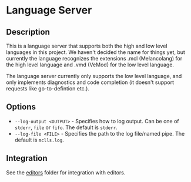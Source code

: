 # Language Server

## Description
This is a language server that supports both the high and low level languages
in this project.  We haven't decided the name for things yet, but currently the
language recognizes the extensions .mcl (Melancolang) for the high level
language and .vmd (VeMod) for the low level language.

The language server currently only supports the low level language, and only
implements diagnostics and code completion (it doesn't support requests like
go-to-defintion etc.).

## Options
* `--log-output <OUTPUT>` - Specifies how to log output. Can be one of `stderr`, `file` or `fifo`. The default is `stderr`.
* `--log-file <FILE>` - Specifies the path to the log file/named pipe. The default is `mclls.log`.

## Integration
See the [editors](../../editor/) folder for integration with editors.

